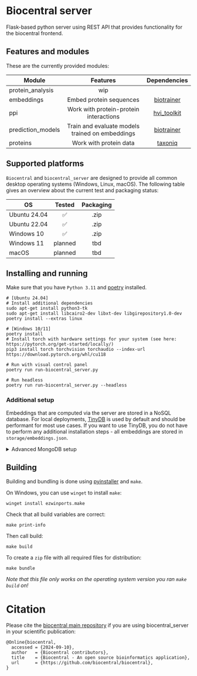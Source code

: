 # Biocentral server

Flask-based python server using REST API that provides functionality for the biocentral frontend.

## Features and modules

These are the currently provided modules:

| Module            |                    Features                     | Dependencies  | 
|-------------------|:-----------------------------------------------:|:-------------:|
| protein_analysis  |                       wip                       |               | 
| embeddings        |             Embed protein sequences             | [biotrainer]  | 
| ppi               |     Work with protein-protein interactions      | [hvi_toolkit] | 
| prediction_models | Train and evaluate models trained on embeddings | [biotrainer]  |
| proteins          |             Work with protein data              |   [taxoniq]   |

[biotrainer]: https://github.com/sacdallago/biotrainer

[hvi_toolkit]: https://github.com/SebieF/hvi_toolkit

[taxoniq]: https://github.com/taxoniq/taxoniq

## Supported platforms

`Biocentral` and `biocentral_server` are designed to provide all common desktop operating systems
(Windows, Linux, macOS).
The following table gives an overview about the current test and packaging status:

| OS           | Tested  | Packaging |
|--------------|:-------:|:---------:|
| Ubuntu 24.04 |    ✅    |   .zip    |
| Ubuntu 22.04 |    ✅    |   .zip    |
| Windows 10   |    ✅    |   .zip    |
| Windows 11   | planned |    tbd    |
| macOS        | planned |    tbd    |

## Installing and running

Make sure that you have `Python 3.11` and [poetry](https://python-poetry.org/docs/#installation) installed.

```shell
# [Ubuntu 24.04] 
# Install additional dependencies 
sudo apt-get install python3-tk
sudo apt-get install libcairo2-dev libxt-dev libgirepository1.0-dev
poetry install --extras linux

# [Windows 10/11]
poetry install
# Install torch with hardware settings for your system (see here: https://pytorch.org/get-started/locally/)
pip3 install torch torchvision torchaudio --index-url https://download.pytorch.org/whl/cu118

# Run with visual control panel
poetry run run-biocentral_server.py

# Run headless
poetry run run-biocentral_server.py --headless
```

### Additional setup

Embeddings that are computed via the server are stored in a NoSQL database. For local deployments, 
[TinyDB](https://github.com/msiemens/tinydb) is used by default and should be performant for most use cases. 
If you want to use TinyDB, you do not have to perform any additional installation steps - 
all embeddings are stored in `storage/embeddings.json`. 

<details>
<summary>Advanced MongoDB setup</summary>

For advanced users or production deployments we recommend using a [MongoDB](https://www.mongodb.com) instance. 
Here's a step-by-step guide how to configure it for *biocentral_server*:
```shell
# 1. Install MongoDB, e.g. for Ubuntu see: https://www.mongodb.com/docs/manual/tutorial/install-mongodb-on-ubuntu/
# 2. Set up an admin user and enable authentication
# Go to mongo shell
mongosh

# Create Admin User
use admin;
db.createUser(
  {
    user: 'admin',
    pwd: 'password',  # Change this!
    roles: [ { role: 'root', db: 'admin' } ]
  }
);
exit;

# Change config to enable authentication
sudo nano /etc/mongod.conf 

# Change security to the following lines:
security:
  authorization: enabled

# Restart the mongodb process
sudo systemctl restart mongod

# 3. Create the embeddings database
# Log into mongo shell with the admin user you created
mongosh -u admin -p

# Create a user for the application
use embeddings_db;
db.createUser(
  {
    user: "embeddingsUser",
    pwd: "embeddingsPassword",  # Change this!
    roles: [ { role: "readWrite", db: "embeddings_db" } ]
  }
);

# Create the database collection
db.createCollection("embeddings");
```
</details>

## Building

Building and bundling is done using [pyinstaller](https://pyinstaller.org/en/stable/) and `make`.

On Windows, you can use `winget` to install `make`:

```shell
winget install ezwinports.make
```

Check that all build variables are correct:

```shell
make print-info
```

Then call build:

```shell
make build
```

To create a `zip` file with all required files for distribution:

```shell
make bundle
```

*Note that this file only works on the operating system version you ran `make build` on!*


# Citation

Please cite the [biocentral main repository](https://github.com/biocentral/biocentral) if you are using 
biocentral_server in your scientific publication:

```text
@Online{biocentral,
  accessed = {2024-09-10},
  author   = {Biocentral contributors},
  title    = {Biocentral - An open source bioinformatics application},
  url      = {https://github.com/biocentral/biocentral},
}
```